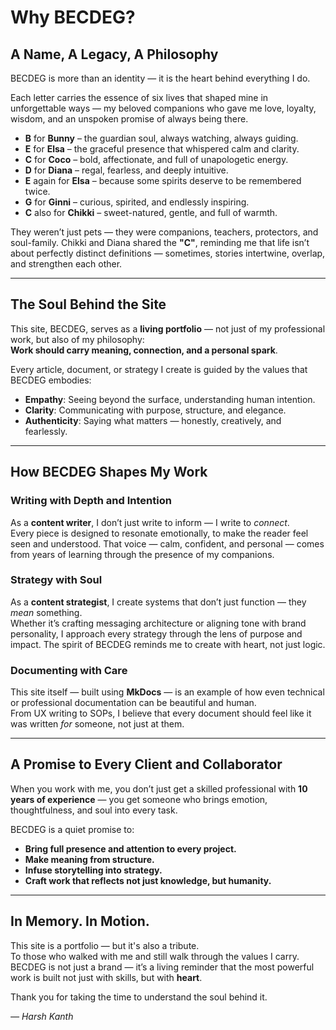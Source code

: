 # Why BECDEG?

## A Name, A Legacy, A Philosophy

BECDEG is more than an identity — it is the heart behind everything I do.

Each letter carries the essence of six lives that shaped mine in unforgettable ways — my beloved companions who gave me love, loyalty, wisdom, and an unspoken promise of always being there.

- **B** for **Bunny** – the guardian soul, always watching, always guiding.
- **E** for **Elsa** – the graceful presence that whispered calm and clarity.
- **C** for **Coco** – bold, affectionate, and full of unapologetic energy.
- **D** for **Diana** – regal, fearless, and deeply intuitive.
- **E** again for **Elsa** – because some spirits deserve to be remembered twice.
- **G** for **Ginni** – curious, spirited, and endlessly inspiring.
- **C** also for **Chikki** – sweet-natured, gentle, and full of warmth.

They weren’t just pets — they were companions, teachers, protectors, and soul-family. Chikki and Diana shared the **"C"**, reminding me that life isn’t about perfectly distinct definitions — sometimes, stories intertwine, overlap, and strengthen each other.

---

## The Soul Behind the Site

This site, BECDEG, serves as a **living portfolio** — not just of my professional work, but also of my philosophy:  
**Work should carry meaning, connection, and a personal spark**.

Every article, document, or strategy I create is guided by the values that BECDEG embodies:

- **Empathy**: Seeing beyond the surface, understanding human intention.
- **Clarity**: Communicating with purpose, structure, and elegance.
- **Authenticity**: Saying what matters — honestly, creatively, and fearlessly.

---

## How BECDEG Shapes My Work

### **Writing with Depth and Intention**

As a **content writer**, I don’t just write to inform — I write to *connect*.  
Every piece is designed to resonate emotionally, to make the reader feel seen and understood. That voice — calm, confident, and personal — comes from years of learning through the presence of my companions.

### **Strategy with Soul**

As a **content strategist**, I create systems that don’t just function — they *mean* something.  
Whether it’s crafting messaging architecture or aligning tone with brand personality, I approach every strategy through the lens of purpose and impact. The spirit of BECDEG reminds me to create with heart, not just logic.

### **Documenting with Care**

This site itself — built using **MkDocs** — is an example of how even technical or professional documentation can be beautiful and human.  
From UX writing to SOPs, I believe that every document should feel like it was written *for* someone, not just at them.

---

## A Promise to Every Client and Collaborator

When you work with me, you don’t just get a skilled professional with **10 years of experience** — you get someone who brings emotion, thoughtfulness, and soul into every task.

BECDEG is a quiet promise to:

- **Bring full presence and attention to every project.**
- **Make meaning from structure.**
- **Infuse storytelling into strategy.**
- **Craft work that reflects not just knowledge, but humanity.**

---

## In Memory. In Motion.

This site is a portfolio — but it's also a tribute.  
To those who walked with me and still walk through the values I carry.  
BECDEG is not just a brand — it’s a living reminder that the most powerful work is built not just with skills, but with **heart**.

Thank you for taking the time to understand the soul behind it.

*— Harsh Kanth*
